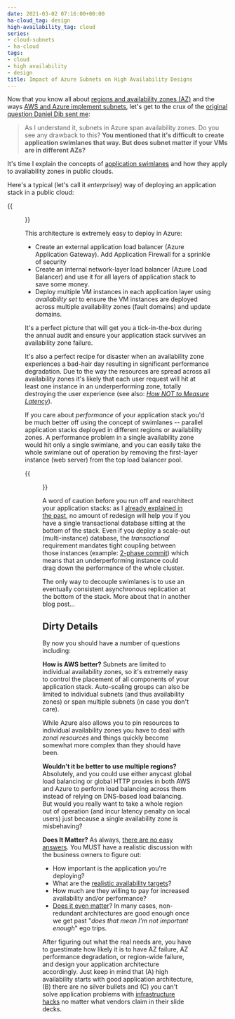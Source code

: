```yaml
---
date: 2021-03-02 07:16:00+00:00
ha-cloud_tag: design
high-availability_tag: cloud
series:
- cloud-subnets
- ha-cloud
tags:
- cloud
- high availability
- design
title: Impact of Azure Subnets on High Availability Designs
---
```

Now that you know all about [regions and availability zones (AZ)](/2021/02/public-cloud-regions-availability-zones.html) and the ways [AWS and Azure implement subnets](/2021/02/vpc-subnets-aws-azure-gcp.html), let's get to the crux of the [original question Daniel Dib sent me](https://twitter.com/danieldibswe/status/1356498909443612672?s=11):

> As I understand it, subnets in Azure span availability zones. Do you see any drawback to this? **You mentioned that it's difficult to create application swimlanes that way. But does subnet matter if your VMs are in different AZs?**

It's time I explain the concepts of [application swimlanes](https://akfpartners.com/growth-blog/fault-isolation-swim-lane) and how they apply to availability zones in public clouds.
<!--more-->
Here's a typical (let's call it *enterprisey*) way of deploying an application stack in a public cloud:

{{<figure src="ha-application-architecture.png" caption="Use load balancers and multiple instances in every application layer">}}

This architecture is extremely easy to deploy in Azure:

* Create an external application load balancer (Azure Application Gateway). Add Application Firewall for a sprinkle of security
* Create an internal network-layer load balancer (Azure Load Balancer) and use it for all layers of application stack to save some money.
* Deploy multiple VM instances in each application layer using *availability set* to ensure the VM instances are deployed across multiple availability zones (fault domains) and update domains.

It's a perfect picture that will get you a tick-in-the-box during the annual audit and ensure your application stack survives an availability zone failure.

It's also a perfect recipe for disaster when an availability zone experiences a bad-hair day resulting in significant performance degradation. Due to the way the resources are spread across all availability zones it's likely that each user request will hit at least one instance in an underperforming zone, totally destroying the user experience (see also: [*How NOT to Measure Latency*](/2020/08/measuring-latency.html)).

If you care about *performance* of your application stack you'd be much better off using the concept of swimlanes -- parallel application stacks deployed in different regions or availability zones. A performance problem in a single availability zone would hit only a single swimlane, and you can easily take the whole swimlane out of operation by removing the first-layer instance (web server) from the top load balancer pool. 

{{<figure src="ha-swimlanes.png" caption="Application architecture using swimlanes">}}

A word of caution before you run off and rearchitect your application stacks: as I [already explained in the past](/2020/12/50-shades-high-availability.html), no amount of redesign will help you if you have a single transactional database sitting at the bottom of the stack. Even if you deploy a scale-out (multi-instance) database, the *transactional* requirement mandates tight coupling between those instances (example: [2-phase commit](https://en.wikipedia.org/wiki/Two-phase_commit_protocol)) which means that an underperforming instance could drag down the performance of the whole cluster. 

The only way to decouple swimlanes is to use an eventually consistent asynchronous replication at the bottom of the stack. More about that in another blog post...

## Dirty Details

By now you should have a number of questions including:

**How is AWS better?** Subnets are limited to individual availability zones, so it's extremely easy to control the placement of all components of your application stack. Auto-scaling groups can also be limited to individual subnets (and thus availability zones) or span multiple subnets (in case you don't care). 

While Azure also allows you to pin resources to individual availability zones you have to deal with *zonal resources* and things quickly become somewhat more complex than they should have been.

**Wouldn't it be better to use multiple regions?** Absolutely, and you could use either anycast global load balancing or global HTTP proxies in both AWS and Azure to perform load balancing across them instead of relying on DNS-based load balancing. But would you really want to take a whole region out of operation (and incur latency penalty on local users) just because a single availability zone is misbehaving?

**Does It Matter?** As always, [there are no easy answers](/2020/12/50-shades-high-availability.html). You MUST have a realistic discussion with the business owners to figure out:

* How important is the application you're deploying?
* What are the [realistic availability targets](/2020/03/must-read-meaningful-availability.html)?
* How much are they willing to pay for increased availability and/or performance?
* [Does it even matter](/2020/11/fast-failover-challenge.html)? In many cases, non-redundant architectures are good enough once we get past "*does that mean I'm not important enough*" ego trips.

After figuring out what the real needs are, you have to guestimate how likely it is to have AZ failure, AZ performance degradation, or region-wide failure, and design your application architecture accordingly. Just keep in mind that (A) high availability starts with good application architecture, (B) there are no silver bullets and (C) you can't solve application problems with [infrastructure hacks](/2015/02/before-talking-about-vmotion-across.html) no matter what vendors claim in their slide decks.

